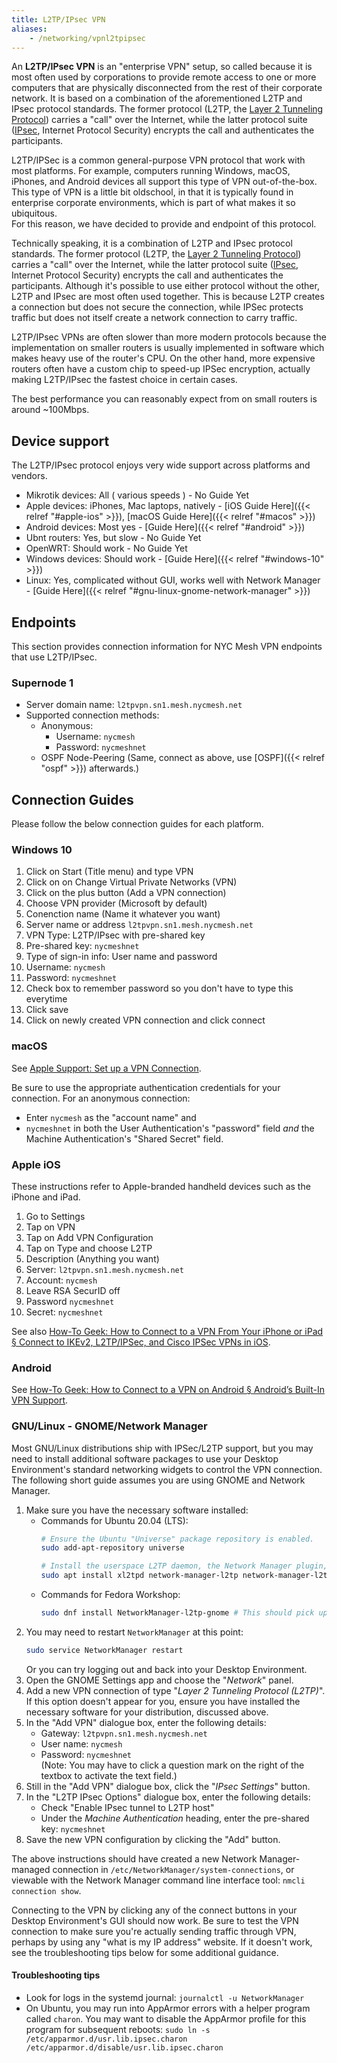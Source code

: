 ```yaml
---
title: L2TP/IPsec VPN
aliases:
    - /networking/vpnl2tpipsec
---
```


An **L2TP/IPsec VPN** is an "enterprise VPN" setup, so called because it is most often used by corporations to provide remote access to one or more computers that are physically disconnected from the rest of their corporate network. It is based on a combination of the aforementioned L2TP and IPsec protocol standards. The former protocol (L2TP, the [Layer 2 Tunneling Protocol](https://en.wikipedia.org/wiki/Layer_2_Tunneling_Protocol)) carries a "call" over the Internet, while the latter protocol suite ([IPsec](https://en.wikipedia.org/wiki/IPsec), Internet Protocol Security) encrypts the call and authenticates the participants.

L2TP/IPSec is a common general-purpose VPN protocol that work with most platforms. For example, computers running Windows, macOS, iPhones, and Android devices all support this type of VPN out-of-the-box. This type of VPN is a little bit oldschool, in that it is typically found in enterprise corporate environments, which is part of what makes it so ubiquitous.  
For this reason, we have decided to provide and endpoint of this protocol.

Technically speaking, it is a combination of L2TP and IPsec protocol standards. The former protocol (L2TP, the [Layer 2 Tunneling Protocol](https://en.wikipedia.org/wiki/Layer_2_Tunneling_Protocol)) carries a "call" over the Internet, while the latter protocol suite ([IPsec](https://en.wikipedia.org/wiki/IPsec), Internet Protocol Security) encrypts the call and authenticates the participants. Although it's possible to use either protocol without the other, L2TP and IPsec are most often used together. This is because L2TP creates a connection but does not secure the connection, while IPSec protects traffic but does not itself create a network connection to carry traffic.

L2TP/IPsec VPNs are often slower than more modern protocols because the implementation on smaller routers is usually implemented in software which makes heavy use of the router's CPU. On the other hand, more expensive routers often have a custom chip to speed-up IPSec encryption, actually making L2TP/IPsec the fastest choice in certain cases.

The best performance you can reasonably expect from on small routers is around ~100Mbps.

## Device support
The L2TP/IPsec protocol enjoys very wide support across platforms and vendors.

* Mikrotik devices: All ( various speeds ) - No Guide Yet
* Apple devices: iPhones, Mac laptops, natively - [iOS Guide Here]({{< relref "#apple-ios" >}}), [macOS Guide Here]({{< relref "#macos" >}})
* Android devices: Most yes - [Guide Here]({{< relref "#android" >}})
* Ubnt routers: Yes, but slow - No Guide Yet
* OpenWRT: Should work - No Guide Yet
* Windows devices: Should work - [Guide Here]({{< relref "#windows-10" >}})
* Linux: Yes, complicated without GUI, works well with Network Manager - [Guide Here]({{< relref "#gnu-linux-gnome-network-manager" >}})


## Endpoints
This section provides connection information for NYC Mesh VPN endpoints that use L2TP/IPsec.

### Supernode 1
* Server domain name: `l2tpvpn.sn1.mesh.nycmesh.net`
* Supported connection methods:
    * Anonymous:
        * Username: `nycmesh`
        * Password: `nycmeshnet`
    * OSPF Node-Peering (Same, connect as above, use [OSPF]({{< relref "ospf" >}}) afterwards.)

## Connection Guides
Please follow the below connection guides for each platform.

### Windows 10
1. Click on Start (Title menu) and type VPN
1. Click on on Change Virtual Private Networks (VPN)
1. Click on the plus button (Add a VPN connection)
1. Choose VPN provider (Microsoft by default)
1. Conenction name (Name it whatever you want)
1. Server name or address `l2tpvpn.sn1.mesh.nycmesh.net`
1. VPN Type: L2TP/IPsec with pre-shared key
1. Pre-shared key: `nycmeshnet`
1. Type of sign-in info: User name and password
1. Username: `nycmesh`
1. Password: `nycmeshnet`
1. Check box to remember password so you don't have to type this everytime
1. Click save
1. Click on newly created VPN connection and click connect

### macOS
See [Apple Support: Set up a VPN Connection](https://support.apple.com/guide/mac-help/set-up-a-vpn-connection-on-mac-mchlp2963/10.14/mac/10.14).

Be sure to use the appropriate authentication credentials for your connection. For an anonymous connection:

* Enter `nycmesh` as the "account name" and
* `nycmeshnet` in both the User Authentication's "password" field *and* the Machine Authentication's "Shared Secret" field.

### Apple iOS
These instructions refer to Apple-branded handheld devices such as the iPhone and iPad.

1. Go to Settings
1. Tap on VPN
1. Tap on Add VPN Configuration
1. Tap on Type and choose L2TP
1. Description (Anything you want)
1. Server: `l2tpvpn.sn1.mesh.nycmesh.net`
1. Account: `nycmesh`
1. Leave RSA SecurID off
1. Password `nycmeshnet`
1. Secret: `nycmeshnet`

See also [How-To Geek: How to Connect to a VPN From Your iPhone or iPad § Connect to IKEv2, L2TP/IPSec, and Cisco IPSec VPNs in iOS](https://www.howtogeek.com/215730/how-to-connect-to-a-vpn-from-your-iphone-or-ipad/).

### Android
See [How-To Geek: How to Connect to a VPN on Android § Android’s Built-In VPN Support](https://www.howtogeek.com/135036/how-to-connect-to-a-vpn-on-android/).

### GNU/Linux - GNOME/Network Manager
Most GNU/Linux distributions ship with IPSec/L2TP support, but you may need to install additional software packages to use your Desktop Environment's standard networking widgets to control the VPN connection. The following short guide assumes you are using GNOME and Network Manager.

1. Make sure you have the necessary software installed:
    * Commands for Ubuntu 20.04 (LTS):
        ```sh
        # Ensure the Ubuntu "Universe" package repository is enabled.
        sudo add-apt-repository universe

        # Install the userspace L2TP daemon, the Network Manager plugin, and its GNOME graphical integration.
        sudo apt install xl2tpd network-manager-l2tp network-manager-l2tp-gnome
        ```
    * Commands for Fedora Workshop:
        ```sh
        sudo dnf install NetworkManager-l2tp-gnome # This should pick up all required dependencies.
        ```
1. You may need to restart `NetworkManager` at this point:
    ```sh
    sudo service NetworkManager restart
    ```
    Or you can try logging out and back into your Desktop Environment.
1. Open the GNOME Settings app and choose the "*Network*" panel.
1. Add a new VPN connection of type "*Layer 2 Tunneling Protocol (L2TP)*". If this option doesn't appear for you, ensure you have installed the necessary software for your distribution, discussed above.
1. In the "Add VPN" dialogue box, enter the following details:
    * Gateway: `l2tpvpn.sn1.mesh.nycmesh.net`
    * User name: `nycmesh`
    * Password: `nycmeshnet`  
        (Note: You may have to click a question mark on the right of the textbox to activate the text field.)
1. Still in the "Add VPN" dialogue box, click the "*IPsec Settings*" button.
1. In the "L2TP IPsec Options" dialogue box, enter the following details:
    * Check "Enable IPsec tunnel to L2TP host"
    * Under the *Machine Authentication* heading, enter the pre-shared key: `nycmeshnet`
1. Save the new VPN configuration by clicking the "Add" button.

The above instructions should have created a new Network Manager-managed connection in `/etc/NetworkManager/system-connections`, or viewable with the Network Manager command line interface tool: `nmcli connection show`.

Connecting to the VPN by clicking any of the connect buttons in your Desktop Environment's GUI should now work. Be sure to test the VPN connection to make sure you're actually sending traffic through VPN, perhaps by using any "what is my IP address" website. If it doesn't work, see the troubleshooting tips below for some additional guidance.

#### Troubleshooting tips
* Look for logs in the systemd journal: `journalctl -u NetworkManager`
* On Ubuntu, you may run into AppArmor errors with a helper program called `charon`. You may want to disable the AppArmor profile for this program for subsequent reboots: `sudo ln -s /etc/apparmor.d/usr.lib.ipsec.charon /etc/apparmor.d/disable/usr.lib.ipsec.charon`
